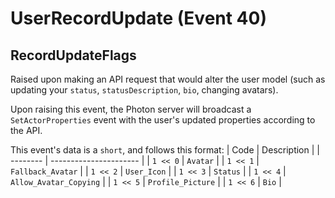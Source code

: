 # UserRecordUpdate (Event 40)

## RecordUpdateFlags

Raised upon making an API request that would alter the user model (such as updating your `status`, `statusDescription`, `bio`, changing avatars).


Upon raising this event, the Photon server will broadcast a `SetActorProperties` event with the user's updated properties according to the API.


This event's data is a `short`, and follows this format:
| Code     | Description            |
| -------- | ---------------------- |
| `1 << 0` | `Avatar`               | 
| `1 << 1` | `Fallback_Avatar`      |
| `1 << 2` | `User_Icon`            |
| `1 << 3` | `Status`               |
| `1 << 4` | `Allow_Avatar_Copying` |
| `1 << 5` | `Profile_Picture`      |
| `1 << 6` | `Bio`                  |
